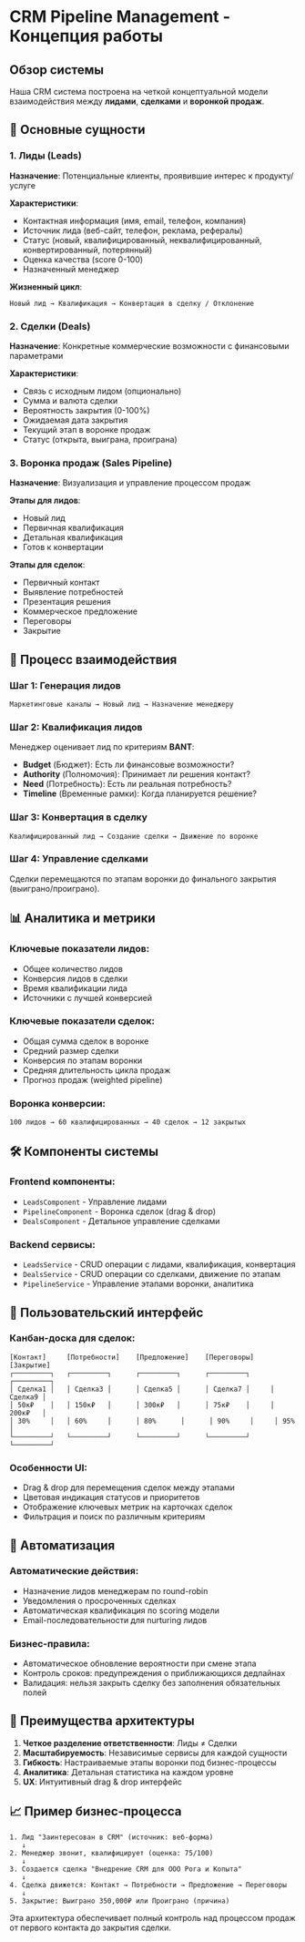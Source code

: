 # CRM Pipeline Management - Концепция работы

## Обзор системы

Наша CRM система построена на четкой концептуальной модели взаимодействия между **лидами**, **сделками** и **воронкой продаж**.

## 🎯 Основные сущности

### 1. Лиды (Leads)
**Назначение**: Потенциальные клиенты, проявившие интерес к продукту/услуге

**Характеристики**:
- Контактная информация (имя, email, телефон, компания)
- Источник лида (веб-сайт, телефон, реклама, рефералы)
- Статус (новый, квалифицированный, неквалифицированный, конвертированный, потерянный)
- Оценка качества (score 0-100)
- Назначенный менеджер

**Жизненный цикл**:
```
Новый лид → Квалификация → Конвертация в сделку / Отклонение
```

### 2. Сделки (Deals)
**Назначение**: Конкретные коммерческие возможности с финансовыми параметрами

**Характеристики**:
- Связь с исходным лидом (опционально)
- Сумма и валюта сделки
- Вероятность закрытия (0-100%)
- Ожидаемая дата закрытия
- Текущий этап в воронке продаж
- Статус (открыта, выиграна, проиграна)

### 3. Воронка продаж (Sales Pipeline)
**Назначение**: Визуализация и управление процессом продаж

**Этапы для лидов**:
- Новый лид
- Первичная квалификация
- Детальная квалификация
- Готов к конвертации

**Этапы для сделок**:
- Первичный контакт
- Выявление потребностей
- Презентация решения
- Коммерческое предложение
- Переговоры
- Закрытие

## 🔄 Процесс взаимодействия

### Шаг 1: Генерация лидов
```
Маркетинговые каналы → Новый лид → Назначение менеджеру
```

### Шаг 2: Квалификация лидов
Менеджер оценивает лид по критериям **BANT**:
- **Budget** (Бюджет): Есть ли финансовые возможности?
- **Authority** (Полномочия): Принимает ли решения контакт?
- **Need** (Потребность): Есть ли реальная потребность?
- **Timeline** (Временные рамки): Когда планируется решение?

### Шаг 3: Конвертация в сделку
```
Квалифицированный лид → Создание сделки → Движение по воронке
```

### Шаг 4: Управление сделками
Сделки перемещаются по этапам воронки до финального закрытия (выиграно/проиграно).

## 📊 Аналитика и метрики

### Ключевые показатели лидов:
- Общее количество лидов
- Конверсия лидов в сделки
- Время квалификации лида
- Источники с лучшей конверсией

### Ключевые показатели сделок:
- Общая сумма сделок в воронке
- Средний размер сделки
- Конверсия по этапам воронки
- Средняя длительность цикла продаж
- Прогноз продаж (weighted pipeline)

### Воронка конверсии:
```
100 лидов → 60 квалифицированных → 40 сделок → 12 закрытых
```

## 🛠 Компоненты системы

### Frontend компоненты:
- `LeadsComponent` - Управление лидами
- `PipelineComponent` - Воронка сделок (drag & drop)
- `DealsComponent` - Детальное управление сделками

### Backend сервисы:
- `LeadsService` - CRUD операции с лидами, квалификация, конвертация
- `DealsService` - CRUD операции со сделками, движение по этапам
- `PipelineService` - Управление этапами воронки, аналитика

## 🎨 Пользовательский интерфейс

### Канбан-доска для сделок:
```
[Контакт]     [Потребности]    [Предложение]    [Переговоры]    [Закрытие]
┌─────────┐   ┌─────────┐      ┌─────────┐      ┌─────────┐     ┌─────────┐
│ Сделка1 │   │ Сделка3 │      │ Сделка5 │      │ Сделка7 │     │ Сделка9 │
│ 50к₽    │   │ 150к₽   │      │ 300к₽   │      │ 75к₽    │     │ 200к₽   │
│ 30%     │   │ 60%     │      │ 80%      │      │ 90%     │     │ 95%     │
└─────────┘   └─────────┘      └─────────┘      └─────────┘     └─────────┘
```

### Особенности UI:
- Drag & drop для перемещения сделок между этапами
- Цветовая индикация статусов и приоритетов
- Отображение ключевых метрик на карточках сделок
- Фильтрация и поиск по различным критериям

## 🔧 Автоматизация

### Автоматические действия:
- Назначение лидов менеджерам по round-robin
- Уведомления о просроченных сделках
- Автоматическая квалификация по scoring модели
- Email-последовательности для nurturing лидов

### Бизнес-правила:
- Автоматическое обновление вероятности при смене этапа
- Контроль сроков: предупреждения о приближающихся дедлайнах
- Валидация: нельзя закрыть сделку без заполнения обязательных полей

## 🚀 Преимущества архитектуры

1. **Четкое разделение ответственности**: Лиды ≠ Сделки
2. **Масштабируемость**: Независимые сервисы для каждой сущности
3. **Гибкость**: Настраиваемые этапы воронки под бизнес-процессы
4. **Аналитика**: Детальная статистика на каждом уровне
5. **UX**: Интуитивный drag & drop интерфейс

## 📈 Пример бизнес-процесса

```
1. Лид "Заинтересован в CRM" (источник: веб-форма)
   ↓
2. Менеджер звонит, квалифицирует (оценка: 75/100)
   ↓
3. Создается сделка "Внедрение CRM для ООО Рога и Копыта"
   ↓
4. Сделка движется: Контакт → Потребности → Предложение → Переговоры
   ↓
5. Закрытие: Выиграно 350,000₽ или Проиграно (причина)
```

Эта архитектура обеспечивает полный контроль над процессом продаж от первого контакта до закрытия сделки.
